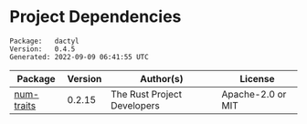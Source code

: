 # Project Dependencies
    Package:   dactyl
    Version:   0.4.5
    Generated: 2022-09-09 06:41:55 UTC

| Package | Version | Author(s) | License |
| ---- | ---- | ---- | ---- |
| [num-traits](https://github.com/rust-num/num-traits) | 0.2.15 | The Rust Project Developers | Apache-2.0 or MIT |
